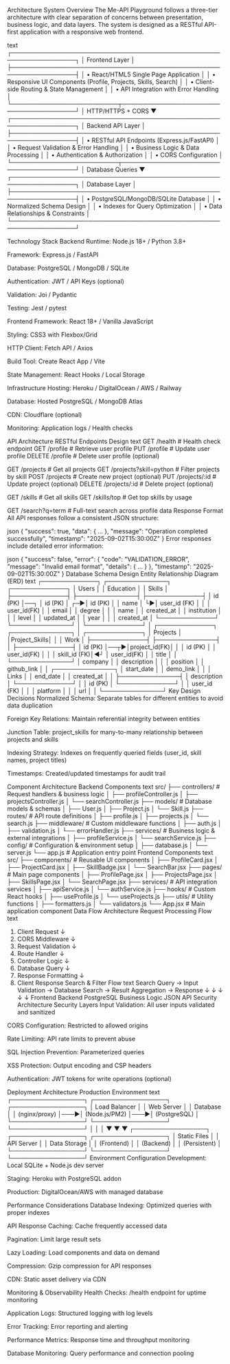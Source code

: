 Architecture
System Overview
The Me-API Playground follows a three-tier architecture with clear separation of concerns between presentation, business logic, and data layers. The system is designed as a RESTful API-first application with a responsive web frontend.

text
┌─────────────────────────────────────────────────────────────────┐
│                          Frontend Layer                          │
├─────────────────────────────────────────────────────────────────┤
│  • React/HTML5 Single Page Application                         │
│  • Responsive UI Components (Profile, Projects, Skills, Search) │
│  • Client-side Routing & State Management                      │
│  • API Integration with Error Handling                         │
└─────────────────────────┬───────────────────────────────────────┘
                          │ HTTP/HTTPS + CORS
                          ▼
┌─────────────────────────────────────────────────────────────────┐
│                        Backend API Layer                         │
├─────────────────────────────────────────────────────────────────┤
│  • RESTful API Endpoints (Express.js/FastAPI)                  │
│  • Request Validation & Error Handling                         │
│  • Business Logic & Data Processing                            │
│  • Authentication & Authorization                              │
│  • CORS Configuration                                          │
└─────────────────────────┬───────────────────────────────────────┘
                          │ Database Queries
                          ▼
┌─────────────────────────────────────────────────────────────────┐
│                         Database Layer                           │
├─────────────────────────────────────────────────────────────────┤
│  • PostgreSQL/MongoDB/SQLite Database                          │
│  • Normalized Schema Design                                    │
│  • Indexes for Query Optimization                              │
│  • Data Relationships & Constraints                            │
└─────────────────────────────────────────────────────────────────┘


Technology Stack
Backend
Runtime: Node.js 18+ / Python 3.8+

Framework: Express.js / FastAPI

Database: PostgreSQL / MongoDB / SQLite

Authentication: JWT / API Keys (optional)

Validation: Joi / Pydantic

Testing: Jest / pytest



Frontend
Framework: React 18+ / Vanilla JavaScript

Styling: CSS3 with Flexbox/Grid

HTTP Client: Fetch API / Axios

Build Tool: Create React App / Vite

State Management: React Hooks / Local Storage

Infrastructure
Hosting: Heroku / DigitalOcean / AWS / Railway

Database: Hosted PostgreSQL / MongoDB Atlas

CDN: Cloudflare (optional)

Monitoring: Application logs / Health checks

API Architecture
RESTful Endpoints Design
text
GET    /health                 # Health check endpoint
GET    /profile                # Retrieve user profile
PUT    /profile                # Update user profile
DELETE /profile                # Delete user profile (optional)

GET    /projects               # Get all projects
GET    /projects?skill=python  # Filter projects by skill
POST   /projects               # Create new project (optional)
PUT    /projects/:id           # Update project (optional)
DELETE /projects/:id           # Delete project (optional)

GET    /skills                 # Get all skills
GET    /skills/top             # Get top skills by usage

GET    /search?q=term          # Full-text search across profile data
Response Format
All API responses follow a consistent JSON structure:

json
{
  "success": true,
  "data": { ... },
  "message": "Operation completed successfully",
  "timestamp": "2025-09-02T15:30:00Z"
}
Error responses include detailed error information:

json
{
  "success": false,
  "error": {
    "code": "VALIDATION_ERROR",
    "message": "Invalid email format",
    "details": { ... }
  },
  "timestamp": "2025-09-02T15:30:00Z"
}
Database Schema Design
Entity Relationship Diagram (ERD)
text
┌─────────────┐    ┌──────────────┐    ┌─────────────┐
│    Users    │    │  Education   │    │   Skills    │
├─────────────┤    ├──────────────┤    ├─────────────┤
│ id (PK)     │──┐ │ id (PK)      │ ┌─▶│ id (PK)     │
│ name        │  └▶│ user_id (FK) │ │  │ user_id(FK) │
│ email       │    │ degree       │ │  │ name        │
│ created_at  │    │ institution  │ │  │ level       │
│ updated_at  │    │ year         │ │  │ created_at  │
└─────────────┘    └──────────────┘ │  └─────────────┘
                                    │
┌─────────────┐    ┌──────────────┐ │  ┌─────────────┐
│  Projects   │    │Project_Skills│ │  │    Work     │
├─────────────┤    ├──────────────┤ │  ├─────────────┤
│ id (PK)     │──┬▶│project_id(FK)│ │  │ id (PK)     │
│ user_id(FK) │  │ │ skill_id (FK)│◄┘  │ user_id(FK) │
│ title       │  │ └──────────────┘    │ company     │
│ description │  │                     │ position    │
│ github_link │  │ ┌──────────────┐    │ start_date  │
│ demo_link   │  │ │    Links     │    │ end_date    │
│ created_at  │  │ ├──────────────┤    │ description │
└─────────────┘  │ │ id (PK)      │    └─────────────┘
                 │ │ user_id (FK) │
                 │ │ platform     │
                 │ │ url          │
                 │ └──────────────┘
Key Design Decisions
Normalized Schema: Separate tables for different entities to avoid data duplication

Foreign Key Relations: Maintain referential integrity between entities

Junction Table: project_skills for many-to-many relationship between projects and skills

Indexing Strategy: Indexes on frequently queried fields (user_id, skill names, project titles)

Timestamps: Created/updated timestamps for audit trail

Component Architecture
Backend Components
text
src/
├── controllers/          # Request handlers & business logic
│   ├── profileController.js
│   ├── projectsController.js
│   └── searchController.js
├── models/              # Database models & schemas
│   ├── User.js
│   ├── Project.js
│   └── Skill.js
├── routes/              # API route definitions
│   ├── profile.js
│   ├── projects.js
│   └── search.js
├── middleware/          # Custom middleware functions
│   ├── auth.js
│   ├── validation.js
│   └── errorHandler.js
├── services/            # Business logic & external integrations
│   ├── profileService.js
│   └── searchService.js
├── config/              # Configuration & environment setup
│   ├── database.js
│   └── server.js
└── app.js              # Application entry point
Frontend Components
text
src/
├── components/          # Reusable UI components
│   ├── ProfileCard.jsx
│   ├── ProjectCard.jsx
│   ├── SkillBadge.jsx
│   └── SearchBar.jsx
├── pages/               # Main page components
│   ├── ProfilePage.jsx
│   ├── ProjectsPage.jsx
│   ├── SkillsPage.jsx
│   └── SearchPage.jsx
├── services/            # API integration services
│   ├── apiService.js
│   └── authService.js
├── hooks/               # Custom React hooks
│   ├── useProfile.js
│   └── useProjects.js
├── utils/               # Utility functions
│   ├── formatters.js
│   └── validators.js
└── App.jsx             # Main application component
Data Flow Architecture
Request Processing Flow
text
1. Client Request
   ↓
2. CORS Middleware
   ↓
3. Request Validation
   ↓
4. Route Handler
   ↓
5. Controller Logic
   ↓
6. Database Query
   ↓
7. Response Formatting
   ↓
8. Client Response
Search & Filter Flow
text
Search Query → Input Validation → Database Search → Result Aggregation → Response
     ↓              ↓                    ↓               ↓              ↓
   Frontend      Backend            PostgreSQL      Business Logic   JSON API
Security Architecture
Security Layers
Input Validation: All user inputs validated and sanitized

CORS Configuration: Restricted to allowed origins

Rate Limiting: API rate limits to prevent abuse

SQL Injection Prevention: Parameterized queries

XSS Protection: Output encoding and CSP headers

Authentication: JWT tokens for write operations (optional)

Deployment Architecture
Production Environment
text
┌─────────────────┐    ┌─────────────────┐    ┌─────────────────┐
│   Load Balancer │    │  Web Server     │    │    Database     │
│   (nginx/proxy) │───▶│  (Node.js/PM2)  │───▶│  (PostgreSQL)   │
└─────────────────┘    └─────────────────┘    └─────────────────┘
         │                       │                       │
         ▼                       ▼                       ▼
┌─────────────────┐    ┌─────────────────┐    ┌─────────────────┐
│   Static Files  │    │   API Server    │    │   Data Storage  │
│   (Frontend)    │    │   (Backend)     │    │   (Persistent)  │
└─────────────────┘    └─────────────────┘    └─────────────────┘
Environment Configuration
Development: Local SQLite + Node.js dev server

Staging: Heroku with PostgreSQL addon

Production: DigitalOcean/AWS with managed database

Performance Considerations
Database Indexing: Optimized queries with proper indexes

API Response Caching: Cache frequently accessed data

Pagination: Limit large result sets

Lazy Loading: Load components and data on demand

Compression: Gzip compression for API responses

CDN: Static asset delivery via CDN

Monitoring & Observability
Health Checks: /health endpoint for uptime monitoring

Application Logs: Structured logging with log levels

Error Tracking: Error reporting and alerting

Performance Metrics: Response time and throughput monitoring

Database Monitoring: Query performance and connection pooling
